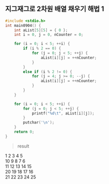 ## 지그재그로 2차원 배열 채우기 해법 1
```c
#include <stdio.h>
int main0904() {
	int aList[5][5] = { 0 };
	int i = 0, j = 0, nCounter = 0;

	for (i = 0; i < 5; ++i) {
		if (i % 2 == 0) {
			for (j = 0; j < 5; ++j) {
				aList[i][j] = ++nCounter;
			}
		}
		else if (i % 2 != 0) {
			for (j = 4; j >= 0; --j) {
				aList[i][j] = ++nCounter;
			}
		}
	}

	for (i = 0; i < 5; ++i) {
		for (j = 0; j < 5; ++j) {
			printf("%d\t", aList[i][j]);
		}
		putchar('\n');
	}
	return 0;
}
```

> result

1       2       3       4       5 <br />
10      9       8       7       6 <br />
11      12      13      14      15 <br />
20      19      18      17      16 <br />
21      22      23      24      25 <br />